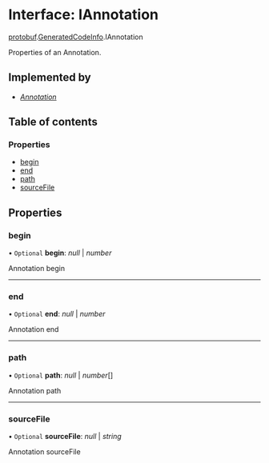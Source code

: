 # Interface: IAnnotation

[protobuf](../modules/proto.google.protobuf.md).[GeneratedCodeInfo](../modules/proto.google.protobuf.generatedcodeinfo.md).IAnnotation

Properties of an Annotation.

## Implemented by

* [*Annotation*](../classes/proto.google.protobuf.generatedcodeinfo.annotation.md)

## Table of contents

### Properties

- [begin](proto.google.protobuf.generatedcodeinfo.iannotation.md#begin)
- [end](proto.google.protobuf.generatedcodeinfo.iannotation.md#end)
- [path](proto.google.protobuf.generatedcodeinfo.iannotation.md#path)
- [sourceFile](proto.google.protobuf.generatedcodeinfo.iannotation.md#sourcefile)

## Properties

### begin

• `Optional` **begin**: *null* \| *number*

Annotation begin

___

### end

• `Optional` **end**: *null* \| *number*

Annotation end

___

### path

• `Optional` **path**: *null* \| *number*[]

Annotation path

___

### sourceFile

• `Optional` **sourceFile**: *null* \| *string*

Annotation sourceFile
